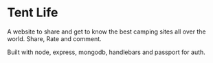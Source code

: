 # Tent Life

A website to share and get to know the best camping sites all over the world. Share, Rate and comment.

Built with node, express, mongodb, handlebars and passport for auth.
